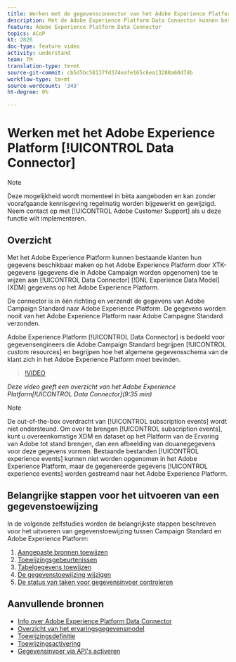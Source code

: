 ```yaml
---
title: Werken met de gegevensconnector van het Adobe Experience Platform
description: Met de Adobe Experience Platform Data Connector kunnen bestaande klanten hun gegevens beschikbaar maken op het Adobe Experience Platform door XTK-gegevens (gegevens die in Campaign worden opgenomen) toe te wijzen aan Experience Data Model (XDM)-gegevens op het Adobe Experience Platform.
feature: Adobe Experience Platform Data Connector
topics: ACoP
kt: 2826
doc-type: feature video
activity: understand
team: TM
translation-type: tm+mt
source-git-commit: cb5d5bc58137fd374eafe165c6ea13288a60d7db
workflow-type: tm+mt
source-wordcount: '343'
ht-degree: 0%

---
```



# Werken met het Adobe Experience Platform [!UICONTROL Data Connector]

>[!NOTE]
>
>Deze mogelijkheid wordt momenteel in bèta aangeboden en kan zonder voorafgaande kennisgeving regelmatig worden bijgewerkt en gewijzigd.
>Neem contact op met [!UICONTROL Adobe Customer Support] als u deze functie wilt implementeren.

## Overzicht

Met het Adobe Experience Platform kunnen bestaande klanten hun gegevens beschikbaar maken op het Adobe Experience Platform door XTK-gegevens (gegevens die in Adobe Campaign worden opgenomen) toe te wijzen aan [!UICONTROL Data Connector] [!DNL Experience Data Model] (XDM) gegevens op het Adobe Experience Platform.

De connector is in één richting en verzendt de gegevens van Adobe Campaign Standard naar Adobe Experience Platform. De gegevens worden nooit van het Adobe Experience Platform naar Adobe Campagne Standard verzonden.

Adobe Experience Platform [!UICONTROL Data Connector] is bedoeld voor gegevensengineers die Adobe Campaign Standard begrijpen [!UICONTROL custom resources] en begrijpen hoe het algemene gegevensschema van de klant zich in het Adobe Experience Platform moet bevinden.

>[!VIDEO](https://video.tv.adobe.com/v/27304?quality=12)

*Deze video geeft een overzicht van het Adobe Experience Platform[!UICONTROL Data Connector](9:35 min)*

>[!NOTE]
>
>De out-of-the-box overdracht van [!UICONTROL subscription events] wordt niet ondersteund. Om over te brengen [!UICONTROL subscription events], kunt u overeenkomstige XDM en dataset op het Platform van de Ervaring van Adobe tot stand brengen, dan een afbeelding van douanegegevens voor deze gegevens vormen.
>Bestaande bestanden [!UICONTROL experience events] kunnen niet worden opgenomen in het Adobe Experience Platform, maar de gegenereerde gegevens [!UICONTROL experience events] worden gestreamd naar het Adobe Experience Platform.

## Belangrijke stappen voor het uitvoeren van een gegevenstoewijzing

In de volgende zelfstudies worden de belangrijkste stappen beschreven voor het uitvoeren van gegevenstoewijzing tussen Campaign Standard en Adobe Experience Platform:

1. [Aangepaste bronnen toewijzen](/help/administrating/adobe-experience-platform-data-connector/mapping-custom-resources.md)
2. [Toewijzingsgebeurtenissen](/help/administrating/adobe-experience-platform-data-connector/mapping-experience-events.md)
3. [Tabelgegevens toewijzen](/help/administrating/adobe-experience-platform-data-connector/mapping-seed-table-data.md)
4. [De gegevenstoewijzing wijzigen](/help/administrating/adobe-experience-platform-data-connector/modifying-data-mapping.md)
5. [De status van taken voor gegevensinvoer controleren](/help/administrating/adobe-experience-platform-data-connector/checking-status-of-data-ingestion-jobs.md)

## Aanvullende bronnen

* [Info over Adobe Experience Platform Data Connector](https://docs.adobe.com/content/help/en/campaign-standard/using/administrating/mapping-campaign-and-aep-data/aep-about-data-connector.html)
* [Overzicht van het ervaringsgegevensmodel](https://docs.adobe.com/content/help/en/campaign-standard/using/administrating/mapping-campaign-and-aep-data/aep-data-model-overview.html)
* [Toewijzingsdefinitie](https://docs.adobe.com/content/help/en/campaign-standard/using/administrating/mapping-campaign-and-aep-data/aep-mapping-definition.html)
* [Toewijzingsactivering](https://docs.adobe.com/content/help/en/campaign-standard/using/administrating/mapping-campaign-and-aep-data/aep-mapping-activation.html)
* [Gegevensinvoer via API&#39;s activeren](https://docs.adobe.com/content/help/en/campaign-standard/using/administrating/mapping-campaign-and-aep-data/aep-triggering-data-ingestion.html)
